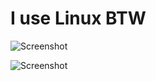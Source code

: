 # I use Linux BTW

![Screenshot](https://github.com/fffranks/dotfiles/blob/master/imagens/Logo2.png)

![Screenshot](https://github.com/fffranks/dotfiles/blob/master/imagens/Print1.png)
